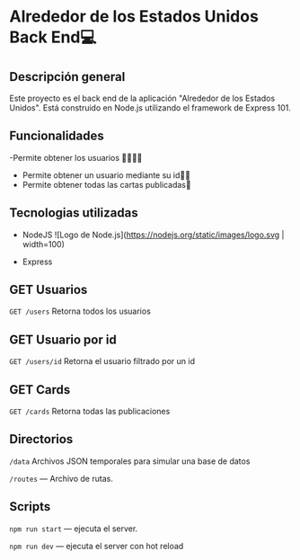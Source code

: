 # Alrededor de los Estados Unidos Back End💻

## Descripción general

Este proyecto es el back end de la aplicación "Alrededor de los Estados Unidos". Está construido en Node.js utilizando el framework de Express 101.

## Funcionalidades

-Permite obtener los usuarios 🙍‍♂️🙍‍♀️

- Permite obtener un usuario mediante su id👩‍🔬
- Permite obtener todas las cartas publicadas🚀

## Tecnologias utilizadas

- NodeJS ![Logo de Node.js](https://nodejs.org/static/images/logo.svg | width=100)

- Express

## GET Usuarios

`GET /users` Retorna todos los usuarios

## GET Usuario por id

`GET /users/id` Retorna el usuario filtrado por un id

## GET Cards

`GET /cards` Retorna todas las publicaciones

## Directorios

`/data` Archivos JSON temporales para simular una base de datos

`/routes` — Archivo de rutas.

## Scripts

`npm run start` — ejecuta el server.

`npm run dev` — ejecuta el server con hot reload
